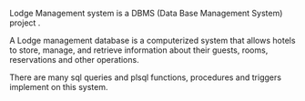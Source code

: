 Lodge Management system is a DBMS (Data Base Management System) project .

A Lodge management database is a computerized system that
allows hotels to store, manage, and retrieve information about
their guests, rooms, reservations and other operations.

There are many sql queries and plsql functions, procedures and triggers implement on this system.
